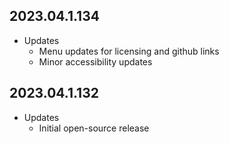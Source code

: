 2023.04.1.134
----
* Updates
    * Menu updates for licensing and github links
    * Minor accessibility updates

2023.04.1.132
----
* Updates
	* Initial open-source release

